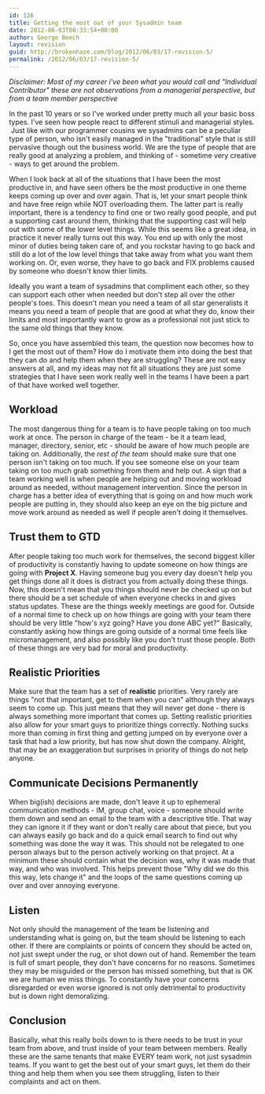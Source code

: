 ```yaml
---
id: 126
title: Getting the most out of your Sysadmin team
date: 2012-06-03T00:33:54+00:00
author: George Beech
layout: revision
guid: http://brokenhaze.com/blog/2012/06/03/17-revision-5/
permalink: /2012/06/03/17-revision-5/
---
```

<p><em>Disclaimer: Most of my career i've been what you would call and "Individual Contributor" these are not observations from a managerial perspective, but from a team member perspective</em></p>

<p>In the past 10 years or so I've worked under pretty much all your basic boss types. I've seen how people react to different stimuli and managerial styles.  Just like with our programmer cousins we sysadmins can be a peculiar type of person, who isn't easily managed in the "traditional" style that is still pervasive though out the business world. We are the type of people that are really good at analyzing a problem, and thinking of - sometime very creative - ways to get around the problem.</p>

<p>When I look back at all of the situations that I have been the most productive in, and have seen others be the most productive in one theme keeps coming up over and over again. That is, let your smart people think and have free reign while NOT overloading them. The latter part is really important, there is a tendency to find one or two really good people, and put a supporting cast around them, thinking that the supporting cast will help out with some of the lower level things. While this seems like a great idea, in practice it never really turns out this way. You end up with only the most minor of duties being taken care of, and you rockstar having to go back and still do a lot of the low level things that take away from what you want them working on. Or, even worse, they have to go back and FIX problems caused by someone who doesn't know thier limits.</p>

<p>Ideally you want a team of sysadmins that compliment each other, so they can support each other when needed but don't step all over the other people's toes. This doesn't mean you need a team of all star generalists it means you need a team of people that are good at what they do, know their limits and most importantly want to grow as a professional not just stick to the same old things that they know.</p>

<p>So, once you have assembled this team, the question now becomes how to I get the most out of them? How do I motivate them into doing the best that they can do and help them when they are struggling? These are not easy answers at all, and my ideas may not fit all situations they are just some strategies that I have seen work really well in the teams I have been a part of that have worked well together.</p>

<h2>Workload</h2>

<p>The most dangerous thing for a team is to have people taking on too much work at once. The person in charge of the team - be it a team lead, manager, directory, senior, etc - should be aware of how much people are taking on. Additionally, the <em>rest of the team</em> should make sure that one person isn't taking on too much. If you see someone else on your team taking on too much grab something from them and help out. A sign that a team working well is when people are helping out and moving workload around as needed, without management intervention. Since the person in charge has a better idea of everything that is going on and how much work people are putting in, they should also keep an eye on the big picture and move work around as needed as well if people aren't doing it themselves.</p>

<h2>Trust them to GTD</h2>

<p>After people taking too much work for themselves, the second biggest killer of productivity is constantly having to update someone on how things are going with <strong>Project X</strong>. Having someone bug you every day doesn't help you get things done all it does is distract you from actually doing these things. Now, this doesn't mean that you things should never be checked up on but there should be a set schedule of when everyone checks in and gives status updates. These are the things weekly meetings are good for. Outside of a normal time to check up on how things are going with your team there should be very little "how's xyz going? Have you done ABC yet?"  Basically, constantly asking how things are going outside of a normal time feels like micromanagement, and also possibly like you don't trust those people. Both of these things are very bad for moral and productivity.</p>

<h2>Realistic Priorities</h2>

<p>Make sure that the team has a set of <strong>realistic</strong> priorities. Very rarely are things "not that important, get to them when you can" although they always seem to come up. This just means that they will never get done - there is always something more important that comes up. Setting realistic priorities also allow for your smart guys to prioritize things correctly. Nothing sucks more than coming in first thing and getting jumped on by everyone over a task that had a low priority, but has now shut down the company. Alright, that may be an exaggeration but surprises in priority of things do not help anyone.</p>

<h2>Communicate Decisions Permanently</h2>

<p>When big(ish) decisions are made, don't leave it up to ephemeral communication methods - IM, group chat, voice - someone should write them down and send an email to the team with a descriptive title. That way they can ignore it if they want or don't really care about that piece, but you can always easily go back and do a quick email search to find out why something was done the way it was. This should not be relegated to one person always but to the person actively working on that project.  At a minimum these should contain what the decision was, why it was made that way, and who was involved. This helps prevent those "Why did we do this this way, lets change it" and the loops of the same questions coming up over and over annoying everyone.</p>

<h2>Listen</h2>

<p>Not only should the management of the team be listening and understanding what is going on, but the team should be listening to each other. If there are complaints or points of concern they should be acted on, not just swept under the rug, or shot down out of hand. Remember the team is full of smart people, they don't have concerns for no reasons. Sometimes they may be misguided or the person has missed something, but that is OK we are human we miss things. To constantly have your concerns disregarded or even worse ignored is not only detrimental to productivity but is down right demoralizing.</p>

<h2>Conclusion</h2>

<p>Basically, what this really boils down to is there needs to be trust in your team from above, and trust inside of your team between members. Really these are the same tenants that make EVERY team work, not just sysadmin teams. If you want to get the best out of your smart guys, let them do their thing and help them when you see them struggling, listen to their complaints and act on them.</p>
